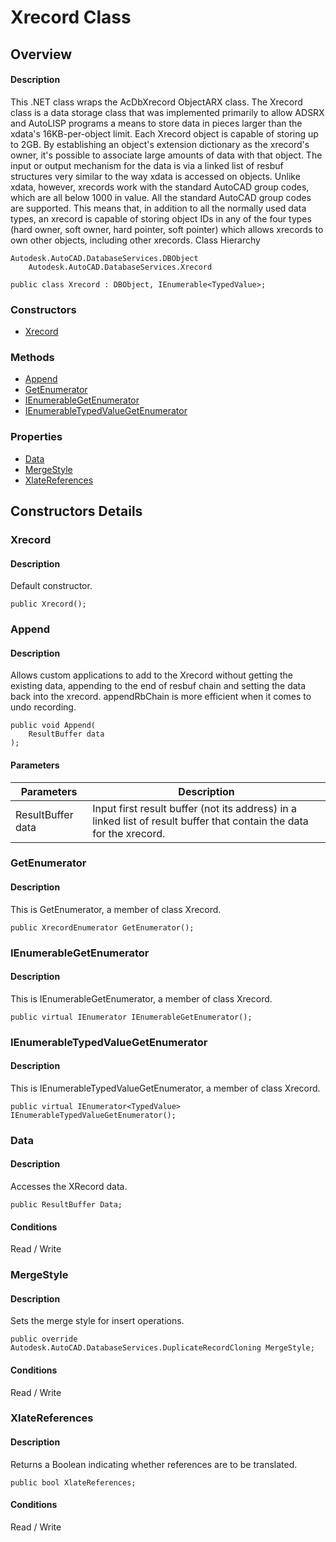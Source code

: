 # Xrecord Class

## Overview

#### Description
This .NET class wraps the AcDbXrecord ObjectARX class. 
The Xrecord class is a data storage class that was implemented primarily to allow ADSRX and AutoLISP programs a means to store data in pieces larger than the xdata's 16KB-per-object limit. Each Xrecord object is capable of storing up to 2GB. By establishing an object's extension dictionary as the xrecord's owner, it's possible to associate large amounts of data with that object. 
The input or output mechanism for the data is via a linked list of resbuf structures very similar to the way xdata is accessed on objects. Unlike xdata, however, xrecords work with the standard AutoCAD group codes, which are all below 1000 in value. All the standard AutoCAD group codes are supported. This means that, in addition to all the normally used data types, an xrecord is capable of storing object IDs in any of the four types (hard owner, soft owner, hard pointer, soft pointer) which allows xrecords to own other objects, including other xrecords.
Class Hierarchy
```text
Autodesk.AutoCAD.DatabaseServices.DBObject
    Autodesk.AutoCAD.DatabaseServices.Xrecord
```

```text
public class Xrecord : DBObject, IEnumerable<TypedValue>;
```

### Constructors

- [Xrecord](#xrecord)

### Methods

- [Append](#append)
- [GetEnumerator](#getenumerator)
- [IEnumerableGetEnumerator](#ienumerablegetenumerator)
- [IEnumerableTypedValueGetEnumerator](#ienumerabletypedvaluegetenumerator)

### Properties

- [Data](#data)
- [MergeStyle](#mergestyle)
- [XlateReferences](#xlatereferences)


## Constructors Details

### Xrecord

#### Description
Default constructor.
```text
public Xrecord();
```

### Append

#### Description
Allows custom applications to add to the Xrecord without getting the existing data, appending to the end of resbuf chain and setting the data back into the xrecord. appendRbChain is more efficient when it comes to undo recording.
```text
public void Append(
    ResultBuffer data
);
```

#### Parameters

| Parameters | Description |
| --- | --- |
| ResultBuffer data | Input first result buffer (not its address) in a linked list of result buffer that contain the data for the xrecord. |

### GetEnumerator

#### Description
This is GetEnumerator, a member of class Xrecord.
```text
public XrecordEnumerator GetEnumerator();
```

### IEnumerableGetEnumerator

#### Description
This is IEnumerableGetEnumerator, a member of class Xrecord.
```text
public virtual IEnumerator IEnumerableGetEnumerator();
```

### IEnumerableTypedValueGetEnumerator

#### Description
This is IEnumerableTypedValueGetEnumerator, a member of class Xrecord.
```text
public virtual IEnumerator<TypedValue> IEnumerableTypedValueGetEnumerator();
```

### Data

#### Description
Accesses the XRecord data.
```text
public ResultBuffer Data;
```

#### Conditions
Read / Write
### MergeStyle

#### Description
Sets the merge style for insert operations.
```text
public override Autodesk.AutoCAD.DatabaseServices.DuplicateRecordCloning MergeStyle;
```

#### Conditions
Read / Write
### XlateReferences

#### Description
Returns a Boolean indicating whether references are to be translated.
```text
public bool XlateReferences;
```

#### Conditions
Read / Write